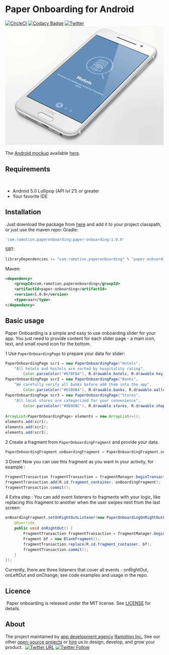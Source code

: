# Paper Onboarding for Android
[![CircleCI](https://circleci.com/gh/Ramotion/paper-onboarding-android.svg?style=svg)](https://circleci.com/gh/Ramotion/paper-onboarding-android)
[![Codacy Badge](https://api.codacy.com/project/badge/Grade/ed1eb5c89dfc45eabb80e93c6a124012)](https://www.codacy.com/app/Ramotion/paper-onboarding-android?utm_source=github.com&amp;utm_medium=referral&amp;utm_content=ramotion/paper-onboarding-android&amp;utm_campaign=Badge_Grade)
[![Twitter](https://img.shields.io/badge/Twitter-@Ramotion-blue.svg?style=flat)](http://twitter.com/Ramotion)
![Animation](onboarding_preview.gif)

The [Android mockup](https://store.ramotion.com/product/htc-one-a9-mockups?utm_source=gthb&utm_medium=special&utm_campaign=paper-onboarding-android) available [here](https://store.ramotion.com/product/htc-one-a9-mockups?utm_source=gthb&utm_medium=special&utm_campaign=paper-onboarding-android).

## Requirements
​
- Android 5.0 Lollipop (API lvl 21) or greater
- Your favorite IDE

## Installation
​
Just download the package from [here](http://central.maven.org/maven2/com/ramotion/paperonboarding/paper-onboarding/1.0.0/paper-onboarding-1.0.0.aar) and add it to your project classpath, or just use the maven repo:
​
Gradle:
```groovy
'com.ramotion.paperonboarding:paper-onboarding:1.0.0'
```
SBT:
```scala
libraryDependencies += "com.ramotion.paperonboarding" % "paper-onboarding" % "1.0.0"
```
Maven:
```xml
<dependency>
    <groupId>com.ramotion.paperonboarding</groupId>
    <artifactId>paper-onboarding</artifactId>
    <version>1.0.0</version>
    <type>aar</type>
</dependency>
```

## Basic usage

Paper Onboarding is a simple and easy to use onboarding slider for your app. You just need to provide content for each slider page - a main icon, text, and small round icon for the bottom.

1 Use `PaperOnboardingPage` to prepare your data for slider:
```java
PaperOnboardingPage scr1 = new PaperOnboardingPage("Hotels",
	"All hotels and hostels are sorted by hospitality rating",
        Color.parseColor("#678FB4"), R.drawable.hotels, R.drawable.key);
PaperOnboardingPage scr2 = new PaperOnboardingPage("Banks",
	"We carefully verify all banks before add them into the app",
        Color.parseColor("#65B0B4"), R.drawable.banks, R.drawable.wallet);
PaperOnboardingPage scr3 = new PaperOnboardingPage("Stores",
	"All local stores are categorized for your convenience",
        Color.parseColor("#9B90BC"), R.drawable.stores, R.drawable.shopping_cart);

ArrayList<PaperOnboardingPage> elements = new ArrayList<>();
elements.add(scr1);
elements.add(scr2);
elements.add(scr3);
```


2 Create a fragment from `PaperOnboardingFragment` and provide your data.
```java
PaperOnboardingFragment onBoardingFragment = PaperOnboardingFragment.newInstance(elements);
```

3 Done! Now you can use this fragment as you want in your activity, for example :

```java
FragmentTransaction fragmentTransaction = fragmentManager.beginTransaction();
fragmentTransaction.add(R.id.fragment_container, onBoardingFragment);
fragmentTransaction.commit();
```

4 Extra step : You can add event listeners to fragments with your logic, like replacing this fragment to another when the user swipes next from the last screen:

```java
onBoardingFragment.setOnRightOutListener(new PaperOnboardingOnRightOutListener() {
    @Override
    public void onRightOut() {
        FragmentTransaction fragmentTransaction = fragmentManager.beginTransaction();
        Fragment bf = new BlankFragment();
        fragmentTransaction.replace(R.id.fragment_container, bf);
        fragmentTransaction.commit();
    }
});
```
Currently, there are three listeners that cover all events - onRightOut, onLeftOut and onChange; see code examples and usage in the repo.

## Licence
​
Paper onboarding is released under the MIT license.
See [LICENSE](./LICENSE) for details.
​
## About
The project maintained by [app development agency](https://ramotion.com?utm_source=gthb&utm_medium=special&utm_campaign=paper-onboarding-android) [Ramotion Inc.](https://ramotion.com?utm_source=gthb&utm_medium=special&utm_campaign=paper-onboarding-android)
See our other [open-source projects](https://github.com/ramotion) or [hire](https://ramotion.com?utm_source=gthb&utm_medium=special&utm_campaign=paper-onboarding-android) us to design, develop, and grow your product.
​
[![Twitter URL](https://img.shields.io/twitter/url/http/shields.io.svg?style=social)](https://twitter.com/intent/tweet?text=https://github.com/ramotion/paper-onboarding-android)
[![Twitter Follow](https://img.shields.io/twitter/follow/ramotion.svg?style=social)](https://twitter.com/ramotion)
